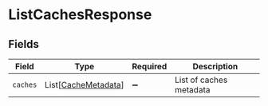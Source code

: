 # ListCachesResponse


## Fields

| Field                                                       | Type                                                        | Required                                                    | Description                                                 |
| ----------------------------------------------------------- | ----------------------------------------------------------- | ----------------------------------------------------------- | ----------------------------------------------------------- |
| `caches`                                                    | List[[CacheMetadata](../../models/shared/cachemetadata.md)] | :heavy_minus_sign:                                          | List of caches metadata                                     |